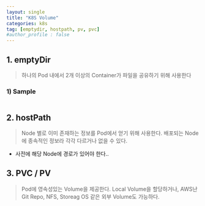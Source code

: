 ```yaml
---
layout: single
title: "K8S Volume"
categories: k8s
tag: [emptydir, hostpath, pv, pvc]
#author_profile : false
---
```






## 1. emptyDir

> 하나의 Pod 내에서 2개 이상의 Container가 파일을 공유하기 위해 사용한다



### 1) Sample

```yaml
```



## 2. hostPath

> Node 별로 이미 존재하는 정보를 Pod에서 얻기 위해 사용한다. 배포되는 Node에 종속적인 정보라 각각 다르거나 없을 수 있다. 

* 사전에 해당 Node에 경로가 있어야 한다..



## 3. PVC / PV

> Pod에 영속성있는 Volume을 제공한다. Local Volume을 할당하거나, AWS난 Git Repo, NFS, Storeag OS 같은 외부 Volume도 가능하다.
